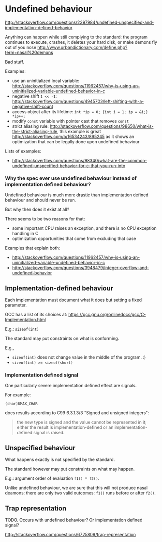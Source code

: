 # Undefined behaviour

<http://stackoverflow.com/questions/2397984/undefined-unspecified-and-implementation-defined-behavior>

Anything can happen while still complying to the standard: the program continues to execute, crashes, it deletes your hard disk, or make demons fly out of you nose <http://www.urbandictionary.com/define.php?term=nasal%20demons>

Bad stuff.

Examples:

- use an uninitialized local variable: <http://stackoverflow.com/questions/11962457/why-is-using-an-uninitialized-variable-undefined-behavior-in-c>
- negative shift `1 << -1`: <http://stackoverflow.com/questions/4945703/left-shifting-with-a-negative-shift-count>
- access object after its lifetime: `int *ip = 0; {int i = 1; ip = &i;} *ip++;`
- modify `const` variable with pointer cast that removes `const`
- strict aliasing rule: <http://stackoverflow.com/questions/98650/what-is-the-strict-aliasing-rule>, this example is great <http://stackoverflow.com/a/16534243/895245> as it shows an optimization that can be legally done upon undefined behaviour

Lists of examples:

- <http://stackoverflow.com/questions/98340/what-are-the-common-undefined-unspecified-behavior-for-c-that-you-run-into>

### Why the spec ever use undefined behaviour instead of implementation defined behaviour?

Undefined behaviour is much more drastic than implementation defined behaviour and should never be run.

But why then does it exist at all?

There seems to be two reasons for that:

- some important CPU raises an exception, and there is no CPU exception handling in C
- optimization opportunities that come from excluding that case

Examples that explain both:

- <http://stackoverflow.com/questions/11962457/why-is-using-an-uninitialized-variable-undefined-behavior-in-c>
- <http://stackoverflow.com/questions/3948479/integer-overflow-and-undefined-behavior>

## Implementation-defined behaviour

Each implementation must document what it does but setting a fixed parameter.

GCC has a list of its choices at: <https://gcc.gnu.org/onlinedocs/gcc/C-Implementation.html>

E.g.: `sizeof(int)`

The standard may put constraints on what is conforming.

E.g.,

- `sizeof(int)` does not change value in the middle of the program. :)
- `sizeof(int) >= sizeof(short)`

### Implementation defined signal

One particularly severe implementation defined effect are signals.

For example:

    (char)UMAX_CHAR

does results according to C99 6.3.1.3/3 "Signed and unsigned integers":

> the new type is signed and the value cannot be represented in it; either the result is implementation-defined or an implementation-defined signal is raised.

## Unspecified behaviour

What happens exactly is not specified by the standard.

The standard however may put constraints on what may happen.

E.g.: argument order of evaluation `f1() * f2()`.

Unlike undefined behaviour, we are sure that this will not produce nasal deamons: there are only two valid outcomes: `f1()` runs before or after `f2()`.

## Trap representation

TODO. Occurs with undefined behaviour? Or implementation defined signal?

<http://stackoverflow.com/questions/6725809/trap-representation>
